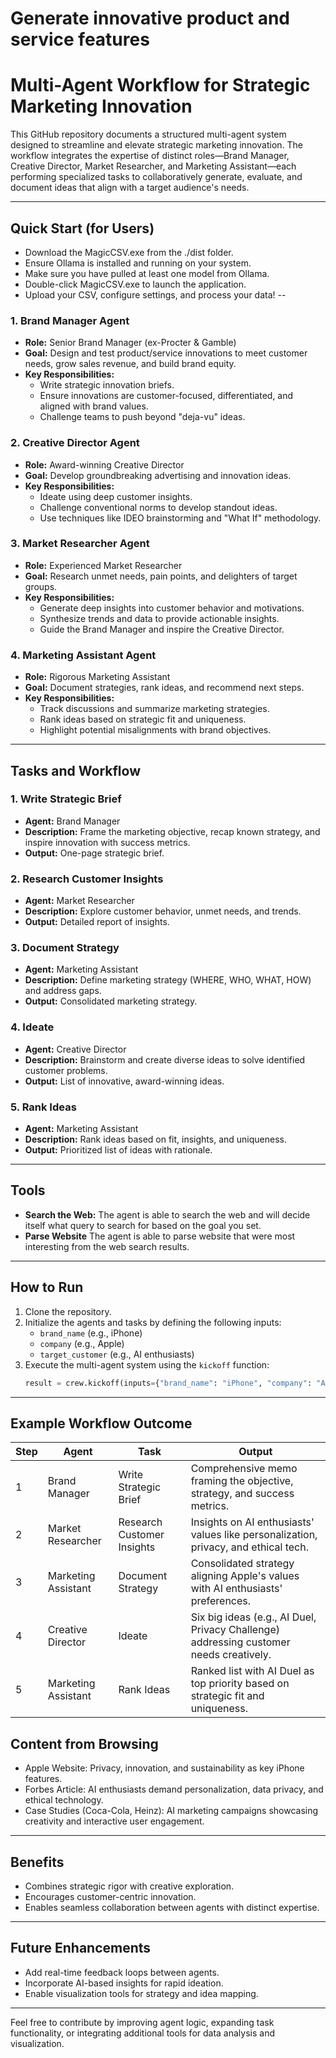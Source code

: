 # Generate innovative product and service features

# Multi-Agent Workflow for Strategic Marketing Innovation

This GitHub repository documents a structured multi-agent system designed to streamline and elevate strategic marketing innovation. The workflow integrates the expertise of distinct roles—Brand Manager, Creative Director, Market Researcher, and Marketing Assistant—each performing specialized tasks to collaboratively generate, evaluate, and document ideas that align with a target audience's needs.

---
## **Quick Start (for Users)**
- Download the MagicCSV.exe from the ./dist folder.
- Ensure Ollama is installed and running on your system.
- Make sure you have pulled at least one model from Ollama.
- Double-click MagicCSV.exe to launch the application.
- Upload your CSV, configure settings, and process your data!
--


### **1. Brand Manager Agent**
- **Role:** Senior Brand Manager (ex-Procter & Gamble)
- **Goal:** Design and test product/service innovations to meet customer needs, grow sales revenue, and build brand equity.
- **Key Responsibilities:**
  - Write strategic innovation briefs.
  - Ensure innovations are customer-focused, differentiated, and aligned with brand values.
  - Challenge teams to push beyond "deja-vu" ideas.

### **2. Creative Director Agent**
- **Role:** Award-winning Creative Director
- **Goal:** Develop groundbreaking advertising and innovation ideas.
- **Key Responsibilities:**
  - Ideate using deep customer insights.
  - Challenge conventional norms to develop standout ideas.
  - Use techniques like IDEO brainstorming and "What If" methodology.

### **3. Market Researcher Agent**
- **Role:** Experienced Market Researcher
- **Goal:** Research unmet needs, pain points, and delighters of target groups.
- **Key Responsibilities:**
  - Generate deep insights into customer behavior and motivations.
  - Synthesize trends and data to provide actionable insights.
  - Guide the Brand Manager and inspire the Creative Director.

### **4. Marketing Assistant Agent**
- **Role:** Rigorous Marketing Assistant
- **Goal:** Document strategies, rank ideas, and recommend next steps.
- **Key Responsibilities:**
  - Track discussions and summarize marketing strategies.
  - Rank ideas based on strategic fit and uniqueness.
  - Highlight potential misalignments with brand objectives.

---

## **Tasks and Workflow**
### **1. Write Strategic Brief**
- **Agent:** Brand Manager
- **Description:** Frame the marketing objective, recap known strategy, and inspire innovation with success metrics.
- **Output:** One-page strategic brief.

### **2. Research Customer Insights**
- **Agent:** Market Researcher
- **Description:** Explore customer behavior, unmet needs, and trends.
- **Output:** Detailed report of insights.

### **3. Document Strategy**
- **Agent:** Marketing Assistant
- **Description:** Define marketing strategy (WHERE, WHO, WHAT, HOW) and address gaps.
- **Output:** Consolidated marketing strategy.

### **4. Ideate**
- **Agent:** Creative Director
- **Description:** Brainstorm and create diverse ideas to solve identified customer problems.
- **Output:** List of innovative, award-winning ideas.

### **5. Rank Ideas**
- **Agent:** Marketing Assistant
- **Description:** Rank ideas based on fit, insights, and uniqueness.
- **Output:** Prioritized list of ideas with rationale.

---

## **Tools**

- **Search the Web:** The agent is able to search the web and will decide itself what query to search for based on the goal you set.
- **Parse Website** The agent is able to parse website that were most interesting from the web search results.

---

## **How to Run**
1. Clone the repository.
2. Initialize the agents and tasks by defining the following inputs:
   - `brand_name` (e.g., iPhone)
   - `company` (e.g., Apple)
   - `target_customer` (e.g., AI enthusiasts)
3. Execute the multi-agent system using the `kickoff` function:
   ```python
   result = crew.kickoff(inputs={"brand_name": "iPhone", "company": "Apple", "target_customer": "AI enthusiasts"})
   ```

---

## **Example Workflow Outcome**
| **Step** | **Agent**          | **Task**                           | **Output**                                                                                                                                           |
|----------|--------------------|-------------------------------------|------------------------------------------------------------------------------------------------------------------------------------------------------|
| 1        | Brand Manager      | Write Strategic Brief              | Comprehensive memo framing the objective, strategy, and success metrics.                                                                             |
| 2        | Market Researcher  | Research Customer Insights         | Insights on AI enthusiasts' values like personalization, privacy, and ethical tech.                                                                  |
| 3        | Marketing Assistant| Document Strategy                  | Consolidated strategy aligning Apple's values with AI enthusiasts' preferences.                                                                      |
| 4        | Creative Director  | Ideate                             | Six big ideas (e.g., AI Duel, Privacy Challenge) addressing customer needs creatively.                                                               |
| 5        | Marketing Assistant| Rank Ideas                         | Ranked list with AI Duel as top priority based on strategic fit and uniqueness.                                                                      |

## **Content from Browsing**
- Apple Website: Privacy, innovation, and sustainability as key iPhone features.
- Forbes Article: AI enthusiasts demand personalization, data privacy, and ethical technology.
- Case Studies (Coca-Cola, Heinz): AI marketing campaigns showcasing creativity and interactive user engagement.

---

## **Benefits**
- Combines strategic rigor with creative exploration.
- Encourages customer-centric innovation.
- Enables seamless collaboration between agents with distinct expertise.

---

## **Future Enhancements**
- Add real-time feedback loops between agents.
- Incorporate AI-based insights for rapid ideation.
- Enable visualization tools for strategy and idea mapping.

---

Feel free to contribute by improving agent logic, expanding task functionality, or integrating additional tools for data analysis and visualization.
